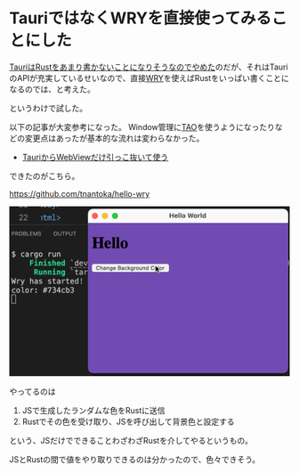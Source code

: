 # TauriではなくWRYを直接使ってみることにした

[TauriはRustをあまり書かないことになりそうなのでやめた](/posts/2024-08-30-tauri)のだが、それはTauriのAPIが充実しているせいなので、直接[WRY](https://github.com/tauri-apps/wry)を使えばRustをいっぱい書くことになるのでは、と考えた。

というわけで試した。

以下の記事が大変参考になった。
Window管理に[TAO](https://github.com/tauri-apps/tao)を使うようになったりなどの変更点はあったが基本的な流れは変わらなかった。

- [TauriからWebViewだけ引っこ抜いて使う](https://aznhe21.hatenablog.com/entry/2022/12/03/rust-wry)

できたのがこちら。

<https://github.com/tnantoka/hello-wry>

![hello-wry](https://github.com/tnantoka/hello-wry/raw/main/hello-wry.gif)

やってるのは

1. JSで生成したランダムな色をRustに送信
2. Rustでその色を受け取り、JSを呼び出して背景色と設定する

という、JSだけでできることわざわざRustを介してやるというもの。

JSとRustの間で値をやり取りできるのは分かったので、色々できそう。

